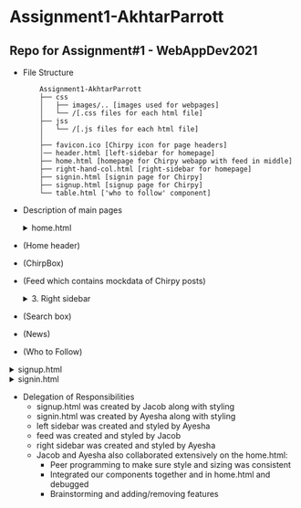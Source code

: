 # Assignment1-AkhtarParrott
## Repo for Assignment#1 - WebAppDev2021

- File Structure
    ```
        Assignment1-AkhtarParrott
        ├── css
        │   ├── images/.. [images used for webpages]
        │   └── /[.css files for each html file]
        ├── jss
        │   └── /[.js files for each html file]
        │   
        ├── favicon.ico [Chirpy icon for page headers]
        │── header.html [left-sidebar for homepage]
        ├── home.html [homepage for Chirpy webapp with feed in middle]
        ├── right-hand-col.html [right-sidebar for homepage]
        ├── signin.html [signin page for Chirpy]
        ├── signup.html [signup page for Chirpy]
        └── table.html ['who to follow' component]
    ```
- Description of main pages
  <details><summary>home.html </summary>

    This is the homepage the user will see once logged into the Chirpy webapp (our version of Twitter).
    Its basic structure is as follows:
    <details><summary>1. Left sidebar</summary>

  - (Home)
  - (#Explore)
  - (Notifications)
  - (Messages)
  - (Bookmarks)
  - (Profile)
  - (Settings)
  - (Chirp)
            
    </details>

    <details><summary>2. Feed</summary>

  - (Home header)
  - (ChirpBox)
  - (Feed which contains mockdata of Chirpy posts)

    </details>

    <details><summary>3. Right sidebar</summary>

  - (Search box)
  - (News)
  - (Who to Follow)
    </details>

  </details>

  <details><summary>signup.html</summary>

    Signup Page for Chirpy - all requirements met as specified for Assignment#1.
    We did not add the left-navbar for signup.html because that should only be accessed by a logged in user.
    </details>

  <details><summary>signin.html</summary>

    Signin Page for Chirpy - all requirements met as specified for Assignment#1.
    We did not add the left-navbar for signin.html because that should only be accessed by a logged in user.
    </details>

  - Delegation of Responsibilities
    - signup.html was created by Jacob along with styling
    - signin.html was created by Ayesha along with styling
    - left sidebar was created and styled by Ayesha
    - feed was created and styled by Jacob
    - right sidebar was created and styled by Ayesha
    - Jacob and Ayesha also collaborated extensively on the home.html:
      - Peer programming to make sure style and sizing was consistent
      - Integrated our components together and in home.html and debugged
      - Brainstorming and adding/removing features